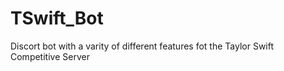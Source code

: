 # TSwift_Bot
Discort bot with a varity of different features fot the Taylor Swift Competitive Server

